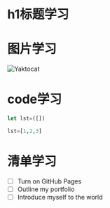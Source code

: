 # h1标题学习
# 图片学习
![Yaktocat](https://octodex.github.com/images/yaktocat.png)
# code学习
``` javascript
let lst=([])
```
``` Python
lst=[1,2,3]
```
# 清单学习
- [ ] Turn on GitHub Pages
- [ ] Outline my portfolio
- [ ] Introduce myself to the world
